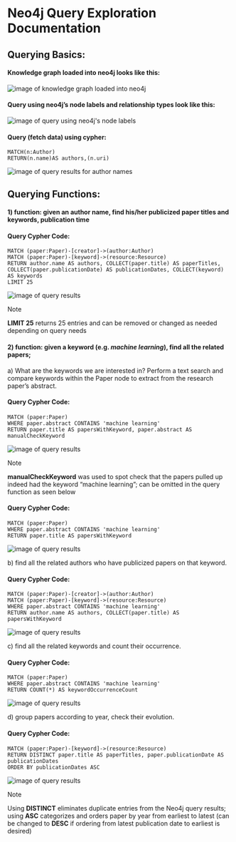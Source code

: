 # Neo4j Query Exploration Documentation
## Querying Basics:
#### Knowledge graph loaded into neo4j looks like this:
 ![image of knowledge graph loaded into neo4j](image001.png)
#### Query using neo4j’s node labels and relationship types look like this:
 ![image of query using neo4j's node labels](image003.png)
#### Query (fetch data) using cypher:
```
MATCH(n:Author)
RETURN(n.name)AS authors,(n.uri)
```
![image of query results for author names](image005.png)
 

## Querying Functions:
#### 1)	function: given an author name, find his/her publicized paper titles and keywords, publication time
#### Query Cypher Code:
```
MATCH (paper:Paper)-[creator]->(author:Author)
MATCH (paper:Paper)-[keyword]->(resource:Resource)
RETURN author.name AS authors, COLLECT(paper.title) AS paperTitles, COLLECT(paper.publicationDate) AS publicationDates, COLLECT(keyword) AS keywords
LIMIT 25
```
![image of query results](image007.png) 
> [!NOTE]
> **LIMIT 25** returns 25 entries and can be removed or changed as needed depending on query needs

#### 2)	function: given a keyword (e.g. *machine learning*), find all the related papers;

  a)	What are the keywords we are interested in? Perform a text search and compare keywords within the Paper node to extract from the research paper’s abstract.
#### Query Cypher Code:
```
MATCH (paper:Paper)
WHERE paper.abstract CONTAINS 'machine learning'
RETURN paper.title AS papersWithKeyword, paper.abstract AS manualCheckKeyword
```
![image of query results](image009.png)  
> [!NOTE]
> **manualCheckKeyword** was used to spot check that the papers pulled up indeed had the keyword “machine learning”; can be omitted in the query function as seen below
#### Query Cypher Code:
```
MATCH (paper:Paper)
WHERE paper.abstract CONTAINS 'machine learning'
RETURN paper.title AS papersWithKeyword
```
 ![image of query results](image011.png) 

b)	find all the related authors who have publicized papers on that keyword.
#### Query Cypher Code:
```
MATCH (paper:Paper)-[creator]->(author:Author)
MATCH (paper:Paper)-[keyword]->(resource:Resource)
WHERE paper.abstract CONTAINS 'machine learning'
RETURN author.name AS authors, COLLECT(paper.title) AS papersWithKeyword
```
![image of query results](image013.png)

c)	find all the related keywords and count their occurrence.
#### Query Cypher Code:
```
MATCH (paper:Paper)
WHERE paper.abstract CONTAINS 'machine learning'
RETURN COUNT(*) AS keywordOccurrenceCount
```
![image of query results](image015.png)

d)	group papers according to year, check their evolution.
#### Query Cypher Code:
```
MATCH (paper:Paper)-[keyword]->(resource:Resource)
RETURN DISTINCT paper.title AS paperTitles, paper.publicationDate AS publicationDates
ORDER BY publicationDates ASC
```
 ![image of query results](image017.png) 
> [!NOTE]
> Using **DISTINCT** eliminates duplicate entries from the Neo4j query results; using **ASC** categorizes and orders paper by year from earliest to latest (can be changed to **DESC** if ordering from latest publication date to earliest is desired)

